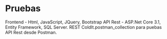 # Pruebas
Frontend - Html, JavaScript, JQuery, Bootstrap
API Rest - ASP.Net Core 3.1, Entity Framework, SQL Server.
REST ColdIt.postman_collection para puebas API Rest desde Postman.
